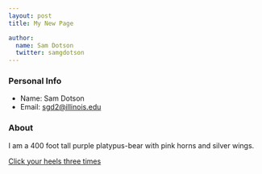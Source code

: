```yaml
---
layout: post
title: My New Page

author:
  name: Sam Dotson
  twitter: samgdotson
---
```


### Personal Info

- Name: Sam Dotson
- Email: sgd2@illinois.edu

### About

I am a 400 foot tall purple platypus-bear with pink horns and silver wings.


[Click your heels three times](./index.html)
